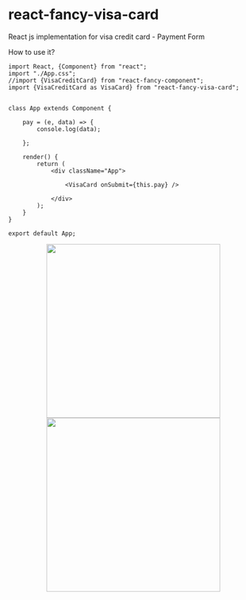 # react-fancy-visa-card
React js implementation for visa credit card  -  Payment Form

How to use it?

```
import React, {Component} from "react";
import "./App.css";
//import {VisaCreditCard} from "react-fancy-component";
import {VisaCreditCard as VisaCard} from "react-fancy-visa-card";


class App extends Component {

    pay = (e, data) => {
        console.log(data);

    };

    render() {
        return (
            <div className="App">
            
                <VisaCard onSubmit={this.pay} />

            </div>
        );
    }
}

export default App;

```

<p align="center">
  <img src="https://www.dropbox.com/s/ruo6x2iu3b49yoa/ss2.png?dl=1" width="350"/>
  <img src="https://www.dropbox.com/s/0170o689uqsk552/ss1.png?dl=1" width="350"/>
</p>



